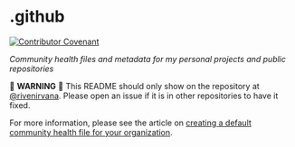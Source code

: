 # .github

[![Contributor Covenant](https://img.shields.io/badge/Contributor%20Covenant-v2.0%20adopted-ff69b4.svg)](code_of_conduct.md) 

*Community health files and metadata for my personal projects and public repositories*

:rotating_light: **WARNING** :rotating_light: This README should only show on the repository at [@rivenirvana](https://github.com/rivenirvana/.github). Please open an issue if it is in other repositories to have it fixed.

For more information, please see the article on [creating a default community health file for your organization](https://help.github.com/en/articles/creating-a-default-community-health-file-for-your-organization).
